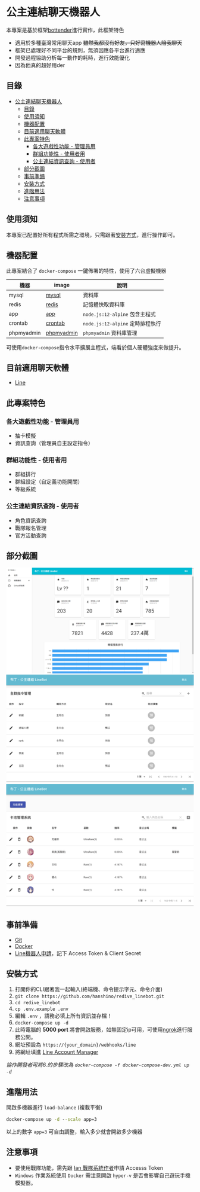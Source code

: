 # 公主連結聊天機器人

本專案是基於框架[bottender](https://bottender.js.org/)進行實作，此框架特色

* 適用於多種臺灣常用聊天app ~~雖然我都沒有好友，只好寫機器人陪我聊天~~
* 框架已處理好不同平台的規則，無須因應各平台進行適應
* 開發過程協助分析每一動作的耗時，進行效能優化
* 因為他真的超好用der

## 目錄

- [公主連結聊天機器人](#公主連結聊天機器人)
  - [目錄](#目錄)
  - [使用須知](#使用須知)
  - [機器配置](#機器配置)
  - [目前適用聊天軟體](#目前適用聊天軟體)
  - [此專案特色](#此專案特色)
    - [各大遊戲性功能 - 管理員用](#各大遊戲性功能---管理員用)
    - [群組功能性 - 使用者用](#群組功能性---使用者用)
    - [公主連結資訊查詢 - 使用者](#公主連結資訊查詢---使用者)
  - [部分截圖](#部分截圖)
  - [事前準備](#事前準備)
  - [安裝方式](#安裝方式)
  - [進階用法](#進階用法)
  - [注意事項](#注意事項)

## 使用須知

本專案已配置好所有程式所需之環境，只需跟著[安裝方式](#安裝方式)，進行操作即可。

## 機器配置

此專案結合了 `docker-compose` 一鍵佈署的特性，使用了六台虛擬機器

| 機器       | image                                                                            | 說明                             |
| ---------- | -------------------------------------------------------------------------------- | -------------------------------- |
| mysql      | [mysql](https://hub.docker.com/_/mysql)                                          | 資料庫                           |
| redis      | [redis](https://hub.docker.com/_/redis)                                          | 記憶體快取資料庫                 |
| app        | [app](https://github.com/hanshino/redive_linebot/blob/master/app/Dockerfile)     | `node.js:12-alpine` 包含主程式   |
| crontab    | [crontab](https://github.com/hanshino/redive_linebot/blob/master/job/Dockerfile) | `node.js:12-alpine` 定時排程執行 |
| phpmyadmin | [phpmyadmin](https://hub.docker.com/r/phpmyadmin/phpmyadmin/)                    | `phpmyadmin` 資料庫管理          |

可使用`docker-compose`指令水平擴展主程式，端看於個人硬體強度來做提升。

## 目前適用聊天軟體

* [Line](https://line.me/zh-hant/)

## 此專案特色

### 各大遊戲性功能 - 管理員用
* 抽卡模擬
* 資訊查詢（管理員自主設定指令）

### 群組功能性 - 使用者用
* 群組排行
* 群組設定（自定義功能開關）
* 等級系統

### 公主連結資訊查詢 - 使用者
* 角色資訊查詢
* 戰隊報名管理
* 官方活動查詢


## 部分截圖

![首頁](readmepic/home.png)
![全群指令管理](readmepic/GlobalOrder.png)
![轉蛋卡池](readmepic/GachaPool.png)

## 事前準備

* [Git](https://git-scm.com/)
* [Docker](https://www.docker.com/)
* [Line機器人申請](https://manager.line.biz/)，記下 Access Token & Client Secret

## 安裝方式

1. 打開你的CLI跟著我一起輸入(終端機、命令提示字元、命令介面)
2. `git clone https://github.com/hanshino/redive_linebot.git`
3. `cd redive_linebot`
4. `cp .env.example .env`
5. 編輯 `.env` ，請務必填上所有資訊並存檔！
6. `docker-compose up -d`
7. 此時電腦的 **5000 port** 將會開啟服務，如無固定ip可用，可使用[ngrok](https://ngrok.com/)進行服務公開。
8. 網址預設為 `https://{your_domain}/webhooks/line`
9. 將網址填進 [Line Account Manager](https://manager.line.biz/)

*協作開發者可將6.的步驟改為 `docker-compose -f docker-compose-dev.yml up -d`*

## 進階用法
開啟多機器進行 `load-balance` (複載平衡)

```cmd
docker-compose up -d --scale app=3
```

以上的數字 `app=3` 可自由調整，輸入多少就會開啟多少機器

## 注意事項

* 要使用戰隊功能，需先跟 [Ian 戰隊系統作者](https://discord.gg/cwFc4qh)申請 Accesss Token
* `Windows` 作業系統使用 `Docker` 需注意開啟 `hyper-v` 是否會影響自己遊玩手機模擬器。
